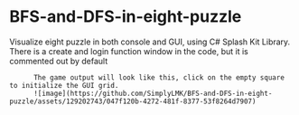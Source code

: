 # BFS-and-DFS-in-eight-puzzle
Visualize eight puzzle in both console and GUI, using C# Splash Kit Library.
There is a create and login function window in the code, but it is commented out by default



          The game output will look like this, click on the empty square to initialize the GUI grid.
          ![image](https://github.com/SimplyLMK/BFS-and-DFS-in-eight-puzzle/assets/129202743/047f120b-4272-481f-8377-53f8264d7907)
